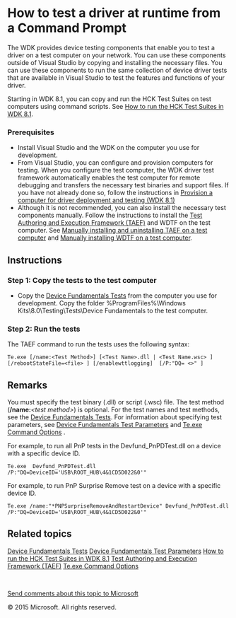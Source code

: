 <span id="vsdriver.how_to_test_a_driver_at_runtime_from_a_command_prompt"></span>How to test a driver at runtime from a Command Prompt
======================================================================================================================================

The WDK provides device testing components that enable you to test a driver on a test computer on your network. You can use these components outside of Visual Studio by copying and installing the necessary files. You can use these components to run the same collection of device driver tests that are available in Visual Studio to test the features and functions of your driver.

Starting in WDK 8.1, you can copy and run the HCK Test Suites on test computers using command scripts. See [How to run the HCK Test Suites in WDK 8.1](run_the_hck_test_suites_in_the_wdk.md).

### <span id="Prerequisites"></span><span id="prerequisites"></span><span id="PREREQUISITES"></span>Prerequisites

-   Install Visual Studio and the WDK on the computer you use for development.
-   From Visual Studio, you can configure and provision computers for testing. When you configure the test computer, the WDK driver test framework automatically enables the test computer for remote debugging and transfers the necessary test binaries and support files. If you have not already done so, follow the instructions in [Provision a computer for driver deployment and testing (WDK 8.1)](wdkgetstart.provision_a_target_computer_wdk_8_1)
-   Although it is not recommended, you can also install the necessary test components manually. Follow the instructions to install the [Test Authoring and Execution Framework (TAEF)](taef.test_authoring_and_execution_framework__taef_) and WDTF on the test computer. See [Manually installing and uninstalling TAEF on a test computer](taef.getting_started#manual_install_taef#manual_install_taef) and [Manually installing WDTF on a test computer](dtf.runtime_library#manual_install_wdtf#manual_install_wdtf).

Instructions
------------

### <span id="Copy_the_tests_to_the_test_computer"></span><span id="copy_the_tests_to_the_test_computer"></span><span id="COPY_THE_TESTS_TO_THE_TEST_COMPUTER"></span>Step 1: Copy the tests to the test computer

-   Copy the [Device Fundamentals Tests](devtest.device_fundamentals_tests) from the computer you use for development. Copy the folder %ProgramFiles%\\Windows Kits\\8.0\\Testing\\Tests\\Device Fundamentals to the test computer.

### <span id="Run_the_tests"></span><span id="run_the_tests"></span><span id="RUN_THE_TESTS"></span>Step 2: Run the tests

The TAEF command to run the tests uses the following syntax:

``` syntax
Te.exe [/name:<Test Method>] [<Test Name>.dll | <Test Name.wsc> ]  [/rebootStateFile=<file> ] [/enablewttlogging]  [/P:"DQ= <>" ]  
```

Remarks
-------

You must specify the test binary (.dll) or script (.wsc) file. The test method (**/name:***&lt;test method&gt;*) is optional. For the test names and test methods, see the [Device Fundamentals Tests](devtest.device_fundamentals_tests). For information about specifying test parameters, see [Device Fundamentals Test Parameters](how_to_select_and_configure_the_device_fundamental_tests.htm#DevFund_Params) and [Te.exe Command Options](taef.te_exe_command_line_parameters) .

For example, to run all PnP tests in the Devfund\_PnPDTest.dll on a device with a specific device ID.

``` syntax
Te.exe  Devfund_PnPDTest.dll /P:"DQ=DeviceID='USB\ROOT_HUB\4&1CD5D022&0'"
```

For example, to run PnP Surprise Remove test on a device with a specific device ID.

``` syntax
Te.exe /name:"*PNPSurpriseRemoveAndRestartDevice" Devfund_PnPDTest.dll /P:"DQ=DeviceID='USB\ROOT_HUB\4&1CD5D022&0'"
```

<span id="related_topics"></span>Related topics
-----------------------------------------------

[Device Fundamentals Tests](devtest.device_fundamentals_tests)
[Device Fundamentals Test Parameters](how_to_select_and_configure_the_device_fundamental_tests.htm#DevFund_Params)
[How to run the HCK Test Suites in WDK 8.1](run_the_hck_test_suites_in_the_wdk.md)
[Test Authoring and Execution Framework (TAEF)](taef.test_authoring_and_execution_framework__taef_)
[Te.exe Command Options](taef.te_exe_command_line_parameters)
 

 

[Send comments about this topic to Microsoft](mailto:wsddocfb@microsoft.com?subject=Documentation%20feedback%20[VsDriver\vsdriver]:%20How%20to%20test%20a%20driver%20at%20runtime%20from%20a%20Command%20Prompt%20%20RELEASE:%20(9/30/2015)&body=%0A%0APRIVACY%20STATEMENT%0A%0AWe%20use%20your%20feedback%20to%20improve%20the%20documentation.%20We%20don't%20use%20your%20email%20address%20for%20any%20other%20purpose,%20and%20we'll%20remove%20your%20email%20address%20from%20our%20system%20after%20the%20issue%20that%20you're%20reporting%20is%20fixed.%20While%20we're%20working%20to%20fix%20this%20issue,%20we%20might%20send%20you%20an%20email%20message%20to%20ask%20for%20more%20info.%20Later,%20we%20might%20also%20send%20you%20an%20email%20message%20to%20let%20you%20know%20that%20we've%20addressed%20your%20feedback.%0A%0AFor%20more%20info%20about%20Microsoft's%20privacy%20policy,%20see%20http://privacy.microsoft.com/en-us/default.aspx. "Send comments about this topic to Microsoft")

© 2015 Microsoft. All rights reserved.
